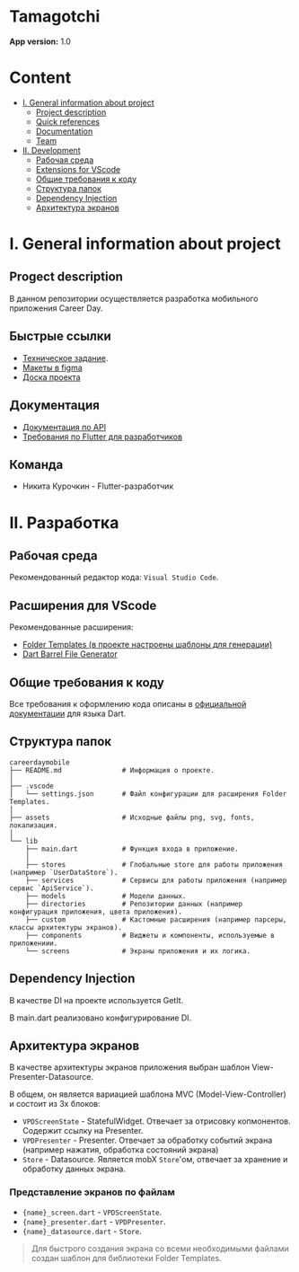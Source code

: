 # Tamagotchi

**App version:** 1.0

# Content

- [I. General information about project](#i-general-information-about-project)
  * [Project description](#project-description)
  * [Quick references](#quick-references)
  * [Documentation](#quick-references)
  * [Team](#quick-references)
- [II. Development](#ii-development)
  * [Рабочая среда](#рабочая-среда)
  * [Extensions for VScode](#расширения-для-vscode)
  * [Общие требования к коду](#общие-требования-к-коду)
  * [Структура папок](#общие-требования-к-коду)
  * [Dependency Injection](#dependency-injection)
  * [Архитектура экранов](#общие-требования-к-коду)

# I. General information about project

## Progect description

В данном репозитории осуществляется разработка мобильного приложения Career Day.

## Быстрые ссылки

- [Техническое задание](https://docs.google.com/document/d/1kZFMwY73FMGItWTOMbnf_g20YxHOcurEMj8vUvdSTp0/edit).
- [Макеты в figma](https://www.figma.com/file/810qudOGDUiOR0eeS8sdMf/Sunmait-Career-Day?node-id=0%3A1)
- [Доска проекта](https://trello.com/b/mMTGtLow/flutter-career-day)

## Документация

- [Документация по API](https://sunmait-career-day-be.herokuapp.com/api/v1/api-docs/)
- [Требования по Flutter для разработчиков](https://dart.dev/guides/language/effective-dart/style)

## Команда

- Никита Курочкин - Flutter-разработчик

# II. Разработка

## Рабочая среда

Рекомендованный редактор кода: `Visual Studio Code`.

## Расширения для VScode

Рекомендованные расширения:

- [Folder Templates (в проекте настроены шаблоны для генерации)](https://marketplace.visualstudio.com/items?itemName=Huuums.vscode-fast-folder-structure)
- [Dart Barrel File Generator](https://marketplace.visualstudio.com/items?itemName=miquelddg.dart-barrel-file-generator)

## Общие требования к коду

Все требования к оформлению кода описаны в [официальной документации](https://dart.dev/guides/language/effective-dart/style) для языка Dart.

## Структура папок

    careerdaymobile
    ├── README.md               # Информация о проекте.
    │
    ├── .vscode                 
    │   └── settings.json       # Файл конфигурации для расширения Folder Templates.
    │
    ├── assets                  # Исходные файлы png, svg, fonts, локализация.
    │
    └── lib                    
        ├── main.dart           # Функция входа в приложение.
        │
        ├── stores              # Глобальные store для работы приложения (например `UserDataStore`).
        ├── services            # Сервисы для работы приложения (например сервис `ApiService`).
        ├── models              # Модели данных.
        ├── directories         # Репозитории данных (например конфигурация приложения, цвета приложения).
        ├── custom              # Кастомные расширения (например парсеры, классы архитектуры экранов).
        ├── components          # Виджеты и компоненты, используемые в приложениии.
        └── screens             # Экраны приложения и их логика.

## Dependency Injection

В качестве DI на проекте используется GetIt.

В main.dart реализовано конфигурирование DI.

## Архитектура экранов

В качестве архитектуры экранов приложения выбран шаблон View-Presenter-Datasource.

В общем, он является вариацией шаблона MVC (Model-View-Controller) и состоит из 3х блоков:

- `VPDScreenState` - StatefulWidget. Отвечает за отрисовку копмонентов. Содержит ссылку на Presenter.
- `VPDPresenter` - Presenter. Отвечает за обработку событий экрана (например нажатия, обработка состояний экрана)
- `Store` - Datasource. Является mobX `Store`'ом, отвечает за хранение и обработку данных экрана.

### Представление экранов по файлам

- `{name}_screen.dart` - `VPDScreenState`.
- `{name}_presenter.dart` - `VPDPresenter`.
- `{name}_datasource.dart` - `Store`.

> Для быстрого создания экрана со всеми необходимыми файлами создан шаблон для библиотеки Folder Templates.
